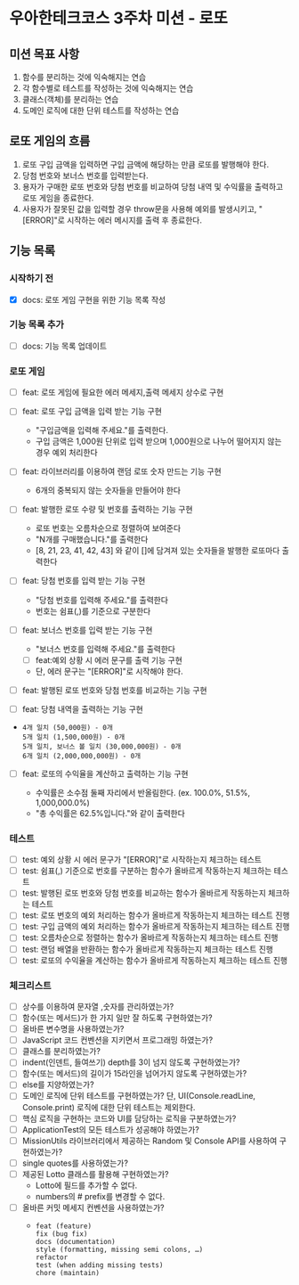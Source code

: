 # 우아한테크코스 3주차 미션 - 로또

## 미션 목표 사항

1. 함수를 분리하는 것에 익숙해지는 연습
2. 각 함수별로 테스트를 작성하는 것에 익숙해지는 연습
3. 클래스(객체)를 분리하는 연습
4. 도메인 로직에 대한 단위 테스트를 작성하는 연습

## 로또 게임의 흐름

1. 로또 구입 금액을 입력하면 구입 금액에 해당하는 만큼 로또를 발행해야 한다.
2. 당첨 번호와 보너스 번호를 입력받는다.
3. 용자가 구매한 로또 번호와 당첨 번호를 비교하여 당첨 내역 및 수익률을 출력하고 로또 게임을 종료한다.
4. 사용자가 잘못된 값을 입력할 경우 throw문을 사용해 예외를 발생시키고, "[ERROR]"로 시작하는 에러 메시지를 출력 후 종료한다.

## 기능 목록

### 시작하기 전

- [x] docs: 로또 게임 구현을 위한 기능 목록 작성

### 기능 목록 추가

- [ ] docs: 기능 목록 업데이트

### 로또 게임

- [ ] feat: 로또 게임에 필요한 에러 메세지,출력 메세지 상수로 구현
- [ ] feat: 로또 구입 금액을 입력 받는 기능 구현
  - "구입금액을 입력해 주세요."를 출력한다.
  - 구입 금액은 1,000원 단위로 입력 받으며 1,000원으로 나누어 떨어지지 않는 경우 예외 처리한다
- [ ] feat: 라이브러리를 이용하여 랜덤 로또 숫자 만드는 기능 구현
  - 6개의 중복되지 않는 숫자들을 만들어야 한다
- [ ] feat: 발행한 로또 수량 및 번호를 출력하는 기능 구현
  - 로또 번호는 오름차순으로 정렬하여 보여준다
  - "N개를 구매했습니다."를 출력한다
  - [8, 21, 23, 41, 42, 43] 와 같이 []에 담겨져 있는 숫자들을 발행한 로또마다 출력한다
- [ ] feat: 당첨 번호를 입력 받는 기능 구현
  - "당첨 번호를 입력해 주세요."를 출력한다
  - 번호는 쉼표(,)를 기준으로 구분한다
- [ ] feat: 보너스 번호를 입력 받는 기능 구현

  - "보너스 번호를 입력해 주세요."를 출력한다
  - [ ] feat:예외 상황 시 에러 문구를 출력 기능 구현
  - 단, 에러 문구는 "[ERROR]"로 시작해야 한다.

- [ ] feat: 발행된 로또 번호와 당첨 번호를 비교하는 기능 구현
- [ ] feat: 당첨 내역을 출력하는 기능 구현

- ```3개 일치 (5,000원) - 1개
  4개 일치 (50,000원) - 0개
  5개 일치 (1,500,000원) - 0개
  5개 일치, 보너스 볼 일치 (30,000,000원) - 0개
  6개 일치 (2,000,000,000원) - 0개
  ```
- [ ] feat: 로또의 수익율을 계산하고 출력하는 기능 구현

  - 수익률은 소수점 둘째 자리에서 반올림한다. (ex. 100.0%, 51.5%, 1,000,000.0%)
  - "총 수익률은 62.5%입니다."와 같이 출력한다

### 테스트

- [ ] test: 예외 상황 시 에러 문구가 "[ERROR]"로 시작하는지 체크하는 테스트
- [ ] test: 쉼표(,) 기준으로 번호를 구분하는 함수가 올바르게 작동하는지 체크하는 테스트
- [ ] test: 발행된 로또 번호와 당첨 번호를 비교하는 함수가 올바르게 작동하는지 체크하는 테스트
- [ ] test: 로또 번호의 예외 처리하는 함수가 올바르게 작동하는지 체크하는 테스트 진행
- [ ] test: 구입 금액의 예외 처리하는 함수가 올바르게 작동하는지 체크하는 테스트 진행
- [ ] test: 오름차순으로 정렬하는 함수가 올바르게 작동하는지 체크하는 테스트 진행
- [ ] test: 랜덤 배열을 반환하는 함수가 올바르게 작동하는지 체크하는 테스트 진행
- [ ] test: 로또의 수익율을 계산하는 함수가 올바르게 작동하는지 체크하는 테스트 진행

### 체크리스트

- [ ] 상수를 이용하여 문자열 ,숫자를 관리하였는가?
- [ ] 함수(또는 메서드)가 한 가지 일만 잘 하도록 구현하였는가?
- [ ] 올바른 변수명을 사용하였는가?
- [ ] JavaScript 코드 컨벤션을 지키면서 프로그래밍 하였는가?
- [ ] 클래스를 분리하였는가?
- [ ] indent(인덴트, 들여쓰기) depth를 3이 넘지 않도록 구현하였는가?
- [ ] 함수(또는 메서드)의 길이가 15라인을 넘어가지 않도록 구현하였는가?
- [ ] else를 지양하였는가?
- [ ] 도메인 로직에 단위 테스트를 구현하였는가? 단, UI(Console.readLine, Console.print) 로직에 대한 단위 테스트는 제외한다.
- [ ] 핵심 로직을 구현하는 코드와 UI를 담당하는 로직을 구분하였는가?
- [ ] ApplicationTest의 모든 테스트가 성공해야 하였는가?
- [ ] MissionUtils 라이브러리에서 제공하는 Random 및 Console API를 사용하여 구현하였는가?
- [ ] single quotes를 사용하였는가?
- [ ] 제공된 Lotto 클래스를 활용해 구현하였는가?
  - Lotto에 필드를 추가할 수 없다.
  - numbers의 # prefix를 변경할 수 없다.
- [ ] 올바른 커밋 메세지 컨벤션을 사용하였는가?
  - ```
    feat (feature)
    fix (bug fix)
    docs (documentation)
    style (formatting, missing semi colons, …)
    refactor
    test (when adding missing tests)
    chore (maintain)
    ```
